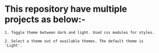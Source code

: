 # This repository have multiple projects as below:-

    1. Toggle theme between dark and light. Used css modules for styles.

    2. Select a theme out of available themes. The default theme is 'Light'.
